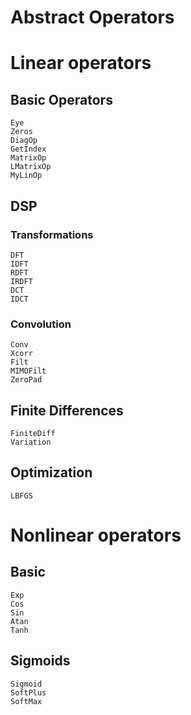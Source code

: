 # Abstract Operators

# Linear operators

## Basic Operators 

```@docs
Eye
Zeros
DiagOp
GetIndex
MatrixOp
LMatrixOp
MyLinOp
```

## DSP

### Transformations

```@docs
DFT
IDFT
RDFT
IRDFT
DCT
IDCT
```

### Convolution

```@docs
Conv
Xcorr
Filt
MIMOFilt
ZeroPad
```

## Finite Differences

```@docs
FiniteDiff
Variation
```

## Optimization

```@docs
LBFGS
```

# Nonlinear operators

## Basic

```@docs
Exp
Cos
Sin
Atan
Tanh
```

## Sigmoids

```@docs
Sigmoid
SoftPlus
SoftMax
```


